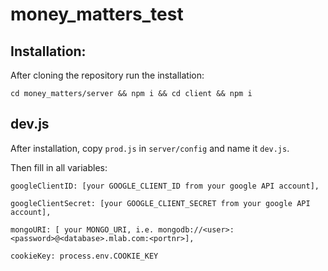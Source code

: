 # money_matters_test

## Installation:

After cloning the repository run the installation:

`cd money_matters/server && npm i && cd client && npm i`

## dev.js

After installation, copy `prod.js` in `server/config` and name it `dev.js`.

Then fill in all variables:

`googleClientID: [your GOOGLE_CLIENT_ID from your google API account],`

`googleClientSecret: [your GOOGLE_CLIENT_SECRET from your google API account],`

`mongoURI: [ your MONGO_URI, i.e. mongodb://<user>:<password>@<database>.mlab.com:<portnr>],`

`cookieKey: process.env.COOKIE_KEY`
